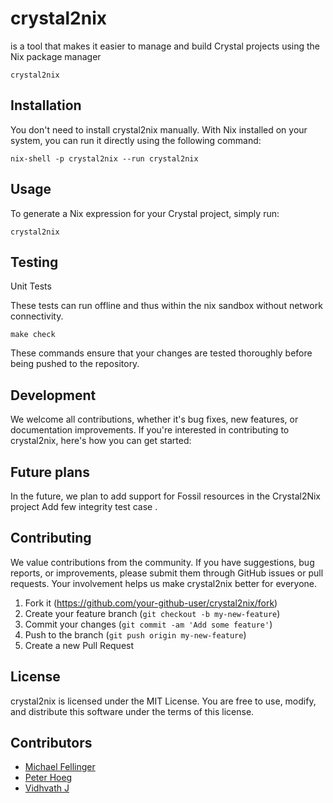 # crystal2nix  
is a tool that makes it easier to manage and build Crystal projects using the Nix package manager

`crystal2nix` 

## Installation

You don't need to install crystal2nix manually. With Nix installed on your system, you can run it directly using the following command:

`nix-shell -p crystal2nix --run crystal2nix`

## Usage

To generate a Nix expression for your Crystal project, simply run:

`crystal2nix`

## Testing

Unit Tests

These tests can  run offline and thus within the nix sandbox without network connectivity.


`make check`


These commands ensure that your changes are tested thoroughly before being pushed to the repository.


## Development

We welcome all contributions, whether it's bug fixes, new features, or documentation improvements. If you're interested in contributing to crystal2nix, here's how you can get started:

## Future plans 

In the future, we plan to add support for Fossil resources in the Crystal2Nix project
Add few integrity test case .


## Contributing

We value contributions from the community. If you have suggestions, bug reports, or improvements, please submit them through GitHub issues or pull requests. Your involvement helps us make crystal2nix better for everyone.

1. Fork it (<https://github.com/your-github-user/crystal2nix/fork>)
2. Create your feature branch (`git checkout -b my-new-feature`)
3. Commit your changes (`git commit -am 'Add some feature'`)
4. Push to the branch (`git push origin my-new-feature`)
5. Create a new Pull Request

## License

crystal2nix is licensed under the MIT License. You are free to use, modify, and distribute this software under the terms of this license.

## Contributors


- [Michael Fellinger](https://github.com/manveru)
- [Peter Hoeg](https://github.com/peterhoeg)
- [Vidhvath J](https://github.com/vidhvath28)
